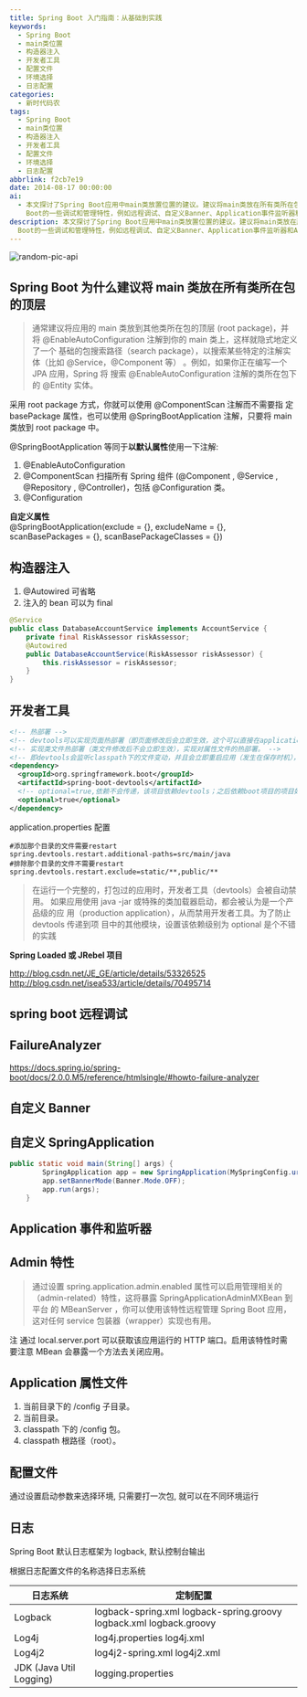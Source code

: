 ```yaml
---
title: Spring Boot 入门指南：从基础到实践
keywords:
  - Spring Boot
  - main类位置
  - 构造器注入
  - 开发者工具
  - 配置文件
  - 环境选择
  - 日志配置
categories:
  - 新时代码农
tags:
  - Spring Boot
  - main类位置
  - 构造器注入
  - 开发者工具
  - 配置文件
  - 环境选择
  - 日志配置
abbrlink: f2cb7e19
date: 2014-08-17 00:00:00
ai:
  - 本文探讨了Spring Boot应用中main类放置位置的建议。建议将main类放在所有类所在包的顶层，以便于使用@ComponentScan和@SpringBootApplication注解，简化配置。同时，文章还介绍了构造器注入、开发者工具（如devtools）的使用，以及配置文件和环境选择等高级特性。此外，还提到了Spring
    Boot的一些调试和管理特性，例如远程调试、自定义Banner、Application事件监听器和Admin特性等。最后，本文简要描述了日志配置的选择和定制方法。
description: 本文探讨了Spring Boot应用中main类放置位置的建议。建议将main类放在所有类所在包的顶层，以便于使用@ComponentScan和@SpringBootApplication注解，简化配置。同时，文章还介绍了构造器注入、开发者工具（如devtools）的使用，以及配置文件和环境选择等高级特性。此外，还提到了Spring
  Boot的一些调试和管理特性，例如远程调试、自定义Banner、Application事件监听器和Admin特性等。最后，本文简要描述了日志配置的选择和定制方法。
---
```


<!-- markdownlint-disable-next-line MD033 -->
<meta name="referrer" content="no-referrer"/>

![random-pic-api](https://cover.dong4j.ink:1024)

## Spring Boot 为什么建议将 main 类放在所有类所在包的顶层

> 通常建议将应用的 main 类放到其他类所在包的顶层 (root package)，并 将 @EnableAutoConfiguration 注解到你的 main 类上，这样就隐式地定义了一个 基础的包搜索路径（search package），以搜索某些特定的注解实体（比如 @Service，@Component 等） 。例如，如果你正在编写一个 JPA 应用，Spring 将 搜索 @EnableAutoConfiguration 注解的类所在包下的 @Entity 实体。

采用 root package 方式，你就可以使用 @ComponentScan 注解而不需要指 定 basePackage 属性，也可以使用 @SpringBootApplication 注解，只要将 main 类放到 root package 中。

@SpringBootApplication 等同于**以默认属性**使用一下注解:

1. @EnableAutoConfiguration
2. @ComponentScan 扫描所有 Spring 组件 (@Component , @Service , @Repository , @Controller)，包括 @Configuration 类。
3. @Configuration

**自定义属性**  
@SpringBootApplication(exclude = {}, excludeName = {}, scanBasePackages = {}, scanBasePackageClasses = {})

## 构造器注入

1. @Autowired 可省略
2. 注入的 bean 可以为 final

```java
@Service
public class DatabaseAccountService implements AccountService {
	private final RiskAssessor riskAssessor;
	@Autowired
	public DatabaseAccountService(RiskAssessor riskAssessor) {
		this.riskAssessor = riskAssessor;
	}
}
```

## 开发者工具

```xml
<!-- 热部署 -->
<!-- devtools可以实现页面热部署（即页面修改后会立即生效，这个可以直接在application.properties文件中配置spring.thymeleaf.cache=false来实现） -->
<!-- 实现类文件热部署（类文件修改后不会立即生效），实现对属性文件的热部署。 -->
<!-- 即devtools会监听classpath下的文件变动，并且会立即重启应用（发生在保存时机），注意：因为其采用的虚拟机机制，该项重启是很快的 -->
<dependency>
  <groupId>org.springframework.boot</groupId>
  <artifactId>spring-boot-devtools</artifactId>
  <!-- optional=true,依赖不会传递，该项目依赖devtools；之后依赖boot项目的项目如果想要使用devtools，需要重新引入 -->
  <optional>true</optional>
</dependency>
```

application.properties 配置

```
#添加那个目录的文件需要restart
spring.devtools.restart.additional-paths=src/main/java
#排除那个目录的文件不需要restart
spring.devtools.restart.exclude=static/**,public/**
```

> 在运行一个完整的，打包过的应用时，开发者工具（devtools）会被自动禁用。 如果应用使用 java -jar 或特殊的类加载器启动，都会被认为是一个产品级的应 用（production application），从而禁用开发者工具。为了防止 devtools 传递到项 目中的其他模块，设置该依赖级别为 optional 是个不错的实践

**Spring Loaded 或 JRebel 项目**

<http://blog.csdn.net/JE_GE/article/details/53326525>  
<http://blog.csdn.net/isea533/article/details/70495714>

## spring boot 远程调试

## FailureAnalyzer

<https://docs.spring.io/spring-boot/docs/2.0.0.M5/reference/htmlsingle/#howto-failure-analyzer>

## 自定义 Banner

## 自定义 SpringApplication

```java
public static void main(String[] args) {
		SpringApplication app = new SpringApplication(MySpringConfig.uration.class);
		app.setBannerMode(Banner.Mode.OFF);
		app.run(args);
	}
```

## Application 事件和监听器

## Admin 特性

> 通过设置 spring.application.admin.enabled 属性可以启用管理相关的 （admin-related）特性，这将暴露 SpringApplicationAdminMXBean 到平台 的 MBeanServer ，你可以使用该特性远程管理 Spring Boot 应用，这对任何 service 包装器（wrapper）实现也有用。

注 通过 local.server.port 可以获取该应用运行的 HTTP 端口。启用该特性时需 要注意 MBean 会暴露一个方法去关闭应用。

## Application 属性文件

1. 当前目录下的 /config 子目录。
2. 当前目录。
3. classpath 下的 /config 包。
4. classpath 根路径（root）。

## 配置文件

通过设置启动参数来选择环境, 只需要打一次包, 就可以在不同环境运行

## 日志

Spring Boot 默认日志框架为 logback, 默认控制台输出

根据日志配置文件的名称选择日志系统

| 日志系统                | 定制配置                                                            |
| ----------------------- | ------------------------------------------------------------------- |
| Logback                 | logback-spring.xml logback-spring.groovy logback.xml logback.groovy |
| Log4j                   | log4j.properties log4j.xml                                          |
| Log4j2                  | log4j2-spring.xml log4j2.xml                                        |
| JDK (Java Util Logging) | logging.properties                                                  |
